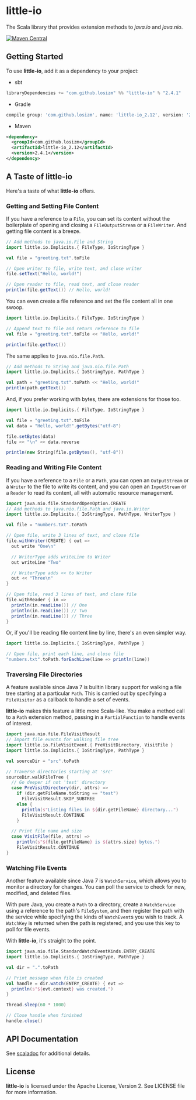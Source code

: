 # little-io

The Scala library that provides extension methods to _java.io_ and _java.nio_.

[![Maven Central](https://img.shields.io/maven-central/v/com.github.losizm/little-io_2.12.svg?label=Maven%20Central)](https://search.maven.org/search?q=g:%22com.github.losizm%22%20AND%20a:%22little-io_2.12%22)

## Getting Started
To use **little-io**, add it as a dependency to your project:

* sbt
```scala
libraryDependencies += "com.github.losizm" %% "little-io" % "2.4.1"
```
* Gradle
```groovy
compile group: 'com.github.losizm', name: 'little-io_2.12', version: '2.4.1'
```
* Maven
```xml
<dependency>
  <groupId>com.github.losizm</groupId>
  <artifactId>little-io_2.12</artifactId>
  <version>2.4.1</version>
</dependency>
```

## A Taste of little-io

Here's a taste of what **little-io** offers.

### Getting and Setting File Content

If you have a reference to a `File`, you can set its content without the
boilerplate of opening and closing a `FileOutputStream` or a `FileWriter`. And
getting file content is a breeze.

```scala
// Add methods to java.io.File and String
import little.io.Implicits.{ FileType, IoStringType }

val file = "greeting.txt".toFile

// Open writer to file, write text, and close writer
file.setText("Hello, world!")

// Open reader to file, read text, and close reader
println(file.getText()) // Hello, world!
```

You can even create a file reference and set the file content all in one swoop.

```scala
import little.io.Implicits.{ FileType, IoStringType }

// Append text to file and return reference to file
val file = "greeting.txt".toFile << "Hello, world!"

println(file.getText())
```

The same applies to `java.nio.file.Path`.

```scala
// Add methods to String and java.nio.file.Path
import little.io.Implicits.{ IoStringType, PathType }

val path = "greeting.txt".toPath << "Hello, world!"
println(path.getText())
```

And, if you prefer working with bytes, there are extensions for those too.

```scala
import little.io.Implicits.{ FileType, IoStringType }

val file = "greeting.txt".toFile
val data = "Hello, world!".getBytes("utf-8")

file.setBytes(data)
file << "\n" << data.reverse

println(new String(file.getBytes(), "utf-8"))
```

### Reading and Writing File Content

If you have a reference to a `File` or a `Path`, you can open an `OutputStream`
or a `Writer` to the file to write its content, and you can open an
`InputStream` or a `Reader` to read its content, all with automatic resource
management.

```scala
import java.nio.file.StandardOpenOption.CREATE
// Add methods to java.nio.file.Path and java.io.Writer
import little.io.Implicits.{ IoStringType, PathType, WriterType }

val file = "numbers.txt".toPath

// Open file, write 3 lines of text, and close file
file.withWriter(CREATE) { out =>
  out write "One\n"

  // WriterType adds writeLine to Writer
  out writeLine "Two"

  // WriterType adds << to Writer
  out << "Three\n"
}

// Open file, read 3 lines of text, and close file
file.withReader { in =>
  println(in.readLine()) // One
  println(in.readLine()) // Two
  println(in.readLine()) // Three
}
```

Or, if you'll be reading file content line by line, there's an even simpler way.

```scala
import little.io.Implicits.{ IoStringType, PathType }

// Open file, print each line, and close file
"numbers.txt".toPath.forEachLine(line => println(line))
```

### Traversing File Directories

A feature available since Java 7 is builtin library support for walking a file
tree starting at a particular `Path`. This is carried out by specifying a
`FileVisitor` as a callback to handle a set of events.

**little-io** makes this feature a little more Scala-like. You make a method
call to a `Path` extension method, passing in a `PartialFunction` to handle
events of interest.

```scala
import java.nio.file.FileVisitResult
// Import file events for walking file tree
import little.io.FileVisitEvent.{ PreVisitDirectory, VisitFile }
import little.io.Implicits.{ IoStringType, PathType }

val sourceDir = "src".toPath

// Traverse directories starting at 'src'
sourceDir.walkFileTree {
  // Go deeper if not 'test' directory
  case PreVisitDirectory(dir, attrs) =>
    if (dir.getFileName.toString == "test")
      FileVisitResult.SKIP_SUBTREE
    else {
      println(s"Listing files in ${dir.getFileName} directory...")
      FileVisitResult.CONTINUE
    }

  // Print file name and size
  case VisitFile(file, attrs) =>
    println(s"${file.getFileName} is ${attrs.size} bytes.")
    FileVisitResult.CONTINUE
}
```

### Watching File Events

Another feature available since Java 7 is `WatchService`, which allows you to
monitor a directory for changes. You can poll the service to check for new,
modified, and deleted files.

With pure Java, you create a `Path` to a directory, create a `WatchService`
using a reference to the path's `FileSystem`, and then register the path with
the service while specifying the kinds of `WatchEvent`s you wish to track. A
`WatchKey` is returned when the path is registered, and you use this key to poll
for file events.

With **little-io**, it's straight to the point.

```scala
import java.nio.file.StandardWatchEventKinds.ENTRY_CREATE
import little.io.Implicits.{ IoStringType, PathType }

val dir = ".".toPath

// Print message when file is created
val handle = dir.watch(ENTRY_CREATE) { evt =>
  println(s"${evt.context} was created.")
}

Thread.sleep(60 * 1000)

// Close handle when finished
handle.close()
```

## API Documentation

See [scaladoc](https://losizm.github.io/little-io/latest/api/little/io/index.html)
for additional details.

## License
**little-io** is licensed under the Apache License, Version 2. See LICENSE
file for more information.
